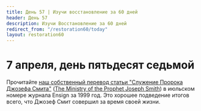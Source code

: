 ```yaml
---
title: Дeнь 57 | Изучи восстановление за 60 дней
header: День 57
description: Изучи Восстановление за 60 дней
redirect_from: "/restoration60/today"
layout: restoration60
---
```


# 7 апреля, день пятьдесят седьмой

Прочитайте [наш собственный перевод статьи "Служение Пророка Джозефа Смита"](/restoration60/articles/ministry) ([The Ministry of the Prophet Joseph Smith](https://www.churchofjesuschrist.org/study/ensign/1999/07/the-ministry-of-the-prophet-joseph-smith?lang=eng)) в июльском номере журнала Ensign за 1999 год. Это хорошее подведение итогов всего, что Джозеф Смит совершил за время своей жизни.